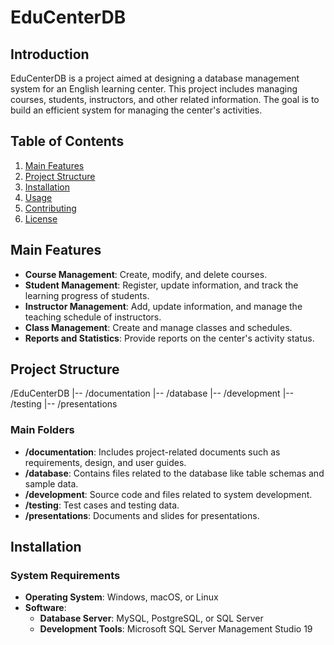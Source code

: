 # EduCenterDB

## Introduction

EduCenterDB is a project aimed at designing a database management system for an English learning center. This project includes managing courses, students, instructors, and other related information. The goal is to build an efficient system for managing the center's activities.

## Table of Contents

1. [Main Features](#main-features)
2. [Project Structure](#project-structure)
3. [Installation](#installation)
4. [Usage](#usage)
5. [Contributing](#contributing)
6. [License](#license)

## Main Features

- **Course Management**: Create, modify, and delete courses.
- **Student Management**: Register, update information, and track the learning progress of students.
- **Instructor Management**: Add, update information, and manage the teaching schedule of instructors.
- **Class Management**: Create and manage classes and schedules.
- **Reports and Statistics**: Provide reports on the center's activity status.

## Project Structure

/EduCenterDB
|-- /documentation
|-- /database
|-- /development
|-- /testing
|-- /presentations


### Main Folders

- **/documentation**: Includes project-related documents such as requirements, design, and user guides.
- **/database**: Contains files related to the database like table schemas and sample data.
- **/development**: Source code and files related to system development.
- **/testing**: Test cases and testing data.
- **/presentations**: Documents and slides for presentations.

## Installation

### System Requirements

- **Operating System**: Windows, macOS, or Linux
- **Software**:
  - **Database Server**: MySQL, PostgreSQL, or SQL Server
  - **Development Tools**: Microsoft SQL Server Management Studio 19
